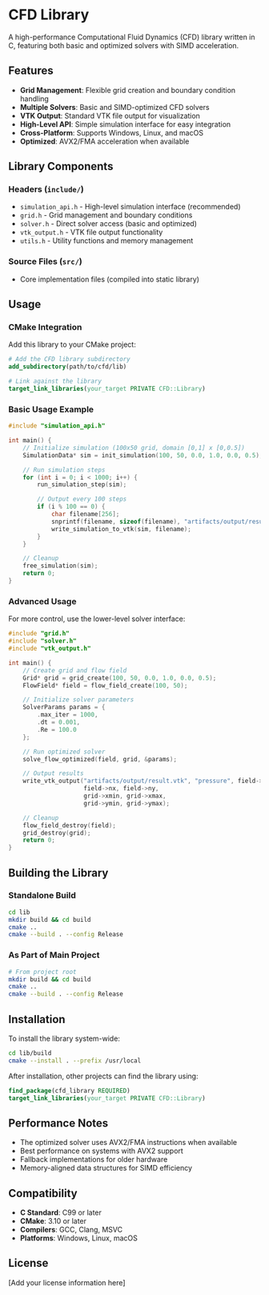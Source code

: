 # CFD Library

A high-performance Computational Fluid Dynamics (CFD) library written in C, featuring both basic and optimized solvers with SIMD acceleration.

## Features

- **Grid Management**: Flexible grid creation and boundary condition handling
- **Multiple Solvers**: Basic and SIMD-optimized CFD solvers
- **VTK Output**: Standard VTK file output for visualization
- **High-Level API**: Simple simulation interface for easy integration
- **Cross-Platform**: Supports Windows, Linux, and macOS
- **Optimized**: AVX2/FMA acceleration when available

## Library Components

### Headers (`include/`)
- `simulation_api.h` - High-level simulation interface (recommended)
- `grid.h` - Grid management and boundary conditions
- `solver.h` - Direct solver access (basic and optimized)
- `vtk_output.h` - VTK file output functionality
- `utils.h` - Utility functions and memory management

### Source Files (`src/`)
- Core implementation files (compiled into static library)

## Usage

### CMake Integration

Add this library to your CMake project:

```cmake
# Add the CFD library subdirectory
add_subdirectory(path/to/cfd/lib)

# Link against the library
target_link_libraries(your_target PRIVATE CFD::Library)
```

### Basic Usage Example

```c
#include "simulation_api.h"

int main() {
    // Initialize simulation (100x50 grid, domain [0,1] x [0,0.5])
    SimulationData* sim = init_simulation(100, 50, 0.0, 1.0, 0.0, 0.5);

    // Run simulation steps
    for (int i = 0; i < 1000; i++) {
        run_simulation_step(sim);

        // Output every 100 steps
        if (i % 100 == 0) {
            char filename[256];
            snprintf(filename, sizeof(filename), "artifacts/output/result_%d.vtk", i);
            write_simulation_to_vtk(sim, filename);
        }
    }

    // Cleanup
    free_simulation(sim);
    return 0;
}
```

### Advanced Usage

For more control, use the lower-level solver interface:

```c
#include "grid.h"
#include "solver.h"
#include "vtk_output.h"

int main() {
    // Create grid and flow field
    Grid* grid = grid_create(100, 50, 0.0, 1.0, 0.0, 0.5);
    FlowField* field = flow_field_create(100, 50);

    // Initialize solver parameters
    SolverParams params = {
        .max_iter = 1000,
        .dt = 0.001,
        .Re = 100.0
    };

    // Run optimized solver
    solve_flow_optimized(field, grid, &params);

    // Output results
    write_vtk_output("artifacts/output/result.vtk", "pressure", field->p,
                     field->nx, field->ny,
                     grid->xmin, grid->xmax,
                     grid->ymin, grid->ymax);

    // Cleanup
    flow_field_destroy(field);
    grid_destroy(grid);
    return 0;
}
```

## Building the Library

### Standalone Build

```bash
cd lib
mkdir build && cd build
cmake ..
cmake --build . --config Release
```

### As Part of Main Project

```bash
# From project root
mkdir build && cd build
cmake ..
cmake --build . --config Release
```

## Installation

To install the library system-wide:

```bash
cd lib/build
cmake --install . --prefix /usr/local
```

After installation, other projects can find the library using:

```cmake
find_package(cfd_library REQUIRED)
target_link_libraries(your_target PRIVATE CFD::Library)
```

## Performance Notes

- The optimized solver uses AVX2/FMA instructions when available
- Best performance on systems with AVX2 support
- Fallback implementations for older hardware
- Memory-aligned data structures for SIMD efficiency

## Compatibility

- **C Standard**: C99 or later
- **CMake**: 3.10 or later
- **Compilers**: GCC, Clang, MSVC
- **Platforms**: Windows, Linux, macOS

## License

[Add your license information here]